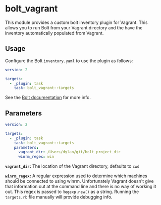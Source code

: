 
# bolt_vagrant

This module provides a custom bolt inventory plugin for Vagrant. This allows you to run Bolt from your Vagrant directory and the have the inventory automatically populated from Vagrant.

## Usage

Configure the Bolt `inventory.yaml` to use the plugin as follows:

```yaml
version: 2

targets:
  - _plugin: task
    task: bolt_vagrant::targets
```

See the [Bolt documentation](https://puppet.com/docs/bolt/latest/inventory_file_v2.html) for more info.

## Parameters

```yaml
version: 2

targets:
  - _plugin: task
    task: bolt_vagrant::targets
    parameters:
      vagrant_dir: /Users/dylan/git/bolt_project_dir
      winrm_regex: win
```

**`vagrant_dir`:** The location of the Vagrant directory, defaults to `cwd`

**`winrm_regex`:** A regular expression used to determine which machines should be connected to using winrm. Unfortunately Vagrant doesn't give that information out at the command line and there is no way of working it out. This regex is passed to `Regexp.new()` as a string. Running the `targets.rb` file manually will provide debugging info.
